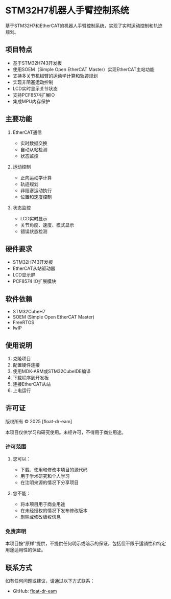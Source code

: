 # STM32H7机器人手臂控制系统

基于STM32H7和EtherCAT的机器人手臂控制系统，实现了实时运动控制和轨迹规划。

## 项目特点

- 基于STM32H743开发板
- 使用SOEM（Simple Open EtherCAT Master）实现EtherCAT主站功能
- 支持多关节机械臂的运动学计算和轨迹规划
- 实现非阻塞运动控制
- LCD实时显示关节状态
- 支持PCF8574扩展IO
- 集成MPU内存保护

## 主要功能

1. EtherCAT通信
   - 实时数据交换
   - 自动从站检测
   - 状态监控

2. 运动控制
   - 正向运动学计算
   - 轨迹规划
   - 非阻塞运动执行
   - 位置和速度控制

3. 状态监控
   - LCD实时显示
   - 关节角度、速度、模式显示
   - 错误状态检测

## 硬件要求

- STM32H743开发板
- EtherCAT从站驱动器
- LCD显示屏
- PCF8574 IO扩展模块

## 软件依赖

- STM32CubeH7
- SOEM (Simple Open EtherCAT Master)
- FreeRTOS
- lwIP

## 使用说明

1. 克隆项目
2. 配置硬件连接
3. 使用MDK-ARM或STM32CubeIDE编译
4. 下载程序到开发板
5. 连接EtherCAT从站
6. 上电运行

## 许可证

版权所有 © 2025 [float-dr-eam]

本项目仅供学习和研究使用。未经许可，不得用于商业用途。

### 许可范围

1. 您可以：
   - 下载、使用和修改本项目的源代码
   - 用于学术研究和个人学习
   - 在注明来源的情况下分享项目

2. 您不能：
   - 将本项目用于商业用途
   - 在未经授权的情况下发布修改版本
   - 删除或修改版权信息

### 免责声明

本项目按"原样"提供，不提供任何明示或暗示的保证，包括但不限于适销性和特定用途适用性的保证。

## 联系方式

如有任何问题或建议，请通过以下方式联系：

- GitHub: [float-dr-eam](https://github.com/float-dr-eam)
